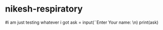 # nikesh-respiratory
#i am just testing whatever i got
ask = input(¨Enter Your name: \n)
print(ask)

